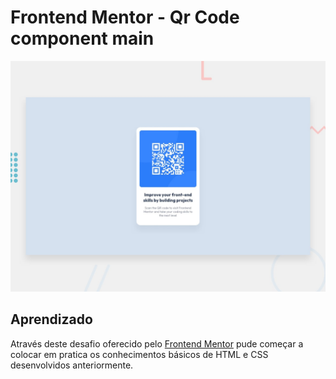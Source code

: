 # Frontend Mentor - Qr Code component main

![Design preview for the NFT preview card component coding challenge](design/desktop-preview.jpg)

## Aprendizado

Através deste desafio oferecido pelo [Frontend Mentor](https://www.frontendmentor.io) pude começar a colocar em pratica os conhecimentos básicos de HTML e CSS desenvolvidos anteriormente.